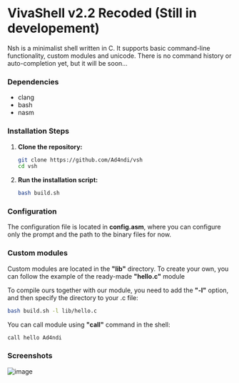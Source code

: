 # VivaShell v2.2 Recoded (Still in developement)

Nsh is a minimalist shell written in C. It supports basic command-line functionality, custom modules and unicode. There is no command history or auto-completion yet, but it will be soon...

### Dependencies

- clang
- bash
- nasm

### Installation Steps

1. **Clone the repository:**

   ```bash
   git clone https://github.com/Ad4ndi/vsh
   cd vsh
   ```
   
2. **Run the installation script:**

   ```bash
   bash build.sh
   ```

### Configuration

The configuration file is located in **config.asm**, where you can configure only the prompt and the path to the binary files for now.

### Custom modules

Custom modules are located in the **"lib"** directory. To create your own, you can follow the example of the ready-made **"hello.c"** module

To compile ours together with our module, you need to add the **"-l"** option, and then specify the directory to your .c file:

   ```bash
   bash build.sh -l lib/hello.c
   ```

You can call module using **"call"** command in the shell:

   ```bash
   call hello Ad4ndi
   ```

### Screenshots

![image](https://github.com/user-attachments/assets/866589b9-de36-4a98-b9d3-6aba428551b4)

